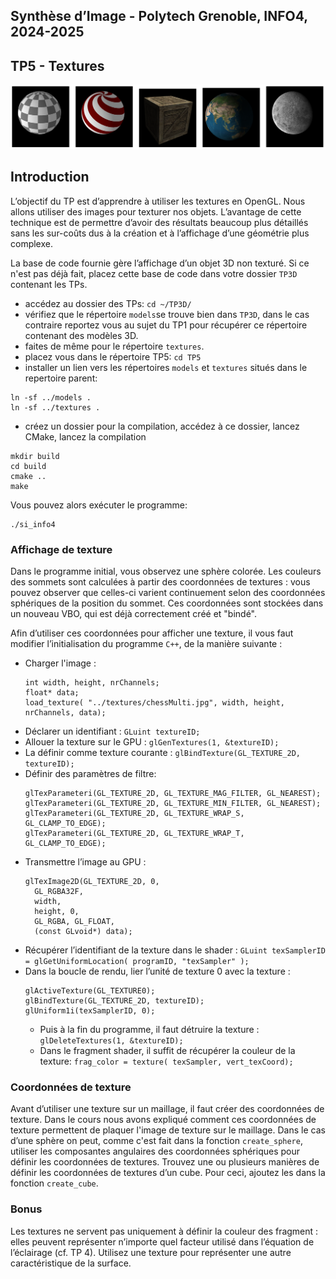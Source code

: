 ## Synthèse d’Image - Polytech Grenoble, INFO4, 2024-2025 

## TP5 - Textures

![texteExplicatif](./teaserTextures.png "shadingTP4")

## Introduction
L’objectif du TP est d’apprendre à utiliser les textures en OpenGL. Nous allons utiliser des images pour texturer nos objets. L’avantage de cette technique est de permettre d’avoir des résultats beaucoup plus détaillés sans les sur-coûts dus à la création et à l’affichage d’une géométrie plus complexe.

La base de code fournie gère l’affichage d’un objet 3D non texturé. Si ce n'est pas déjà fait, placez cette base de code dans votre dossier ```TP3D``` contenant les TPs.

- accédez au dossier des TPs: ```cd ~/TP3D/```
- vérifiez que le répertoire `models`se trouve bien dans `TP3D`, dans le cas contraire reportez vous au sujet du TP1 pour récupérer ce répertoire contenant des modèles 3D.
- faites de même pour le répertoire `textures`.
- placez vous dans le répertoire TP5: ```cd TP5```
- installer un lien vers les répertoires `models` et `textures` situés dans le repertoire parent:

```
ln -sf ../models .
ln -sf ../textures .
```

- créez un dossier pour la compilation, accédez à ce dossier, lancez CMake, lancez la compilation
```
mkdir build
cd build
cmake ..
make
```

Vous pouvez alors exécuter le programme:

```
./si_info4
```

### Affichage de texture

Dans le programme initial, vous observez une sphère colorée. Les couleurs des sommets sont calculées à partir des coordonnées de textures : vous pouvez observer que celles-ci varient continuement selon des coordonnées sphériques de la position du sommet. Ces coordonnées sont stockées dans un nouveau VBO, qui est déjà correctement créé et "bindé".

Afin d’utiliser ces coordonnées pour afficher une texture, il vous faut modifier l’initialisation du programme `C++`, de la manière suivante :

- Charger l'image :
    ```
  int width, height, nrChannels;
  float* data; 
  load_texture( "../textures/chessMulti.jpg", width, height, nrChannels, data);
  ```
- Déclarer un identifiant : `GLuint textureID;`
- Allouer la texture sur le GPU : `glGenTextures(1, &textureID);`
- La définir comme texture courante : `glBindTexture(GL_TEXTURE_2D, textureID);`
- Définir des paramètres de filtre:
  ```
  glTexParameteri(GL_TEXTURE_2D, GL_TEXTURE_MAG_FILTER, GL_NEAREST);
  glTexParameteri(GL_TEXTURE_2D, GL_TEXTURE_MIN_FILTER, GL_NEAREST);
  glTexParameteri(GL_TEXTURE_2D, GL_TEXTURE_WRAP_S, GL_CLAMP_TO_EDGE);
  glTexParameteri(GL_TEXTURE_2D, GL_TEXTURE_WRAP_T, GL_CLAMP_TO_EDGE);
  ```
- Transmettre l’image au GPU :
  ```
  glTexImage2D(GL_TEXTURE_2D, 0,
    GL_RGBA32F,
    width,
    height, 0,
    GL_RGBA, GL_FLOAT,
    (const GLvoid*) data);
  ```
- Récupérer l’identifiant de la texture dans le shader : `GLuint texSamplerID = glGetUniformLocation( programID, "texSampler" );`
- Dans la boucle de rendu, lier l’unité de texture 0 avec la texture :
  ```
  glActiveTexture(GL_TEXTURE0);
  glBindTexture(GL_TEXTURE_2D, textureID);
  glUniform1i(texSamplerID, 0);
  ```
  - Puis à la fin du programme, il faut détruire la texture : `glDeleteTextures(1, &textureID);`
  - Dans le fragment shader, il suffit de récupérer la couleur de la texture: `frag_color = texture( texSampler, vert_texCoord);`

### Coordonnées de texture

Avant d’utiliser une texture sur un maillage, il faut créer des coordonnées de texture. Dans le cours nous avons expliqué comment ces coordonnées de texture permettent de plaquer l'image de texture sur le maillage.
Dans le cas d’une sphère on peut, comme c'est fait dans la fonction `create_sphere`, utiliser les composantes angulaires des coordonnées sphériques pour définir les coordonnées de textures. Trouvez une ou plusieurs manières de définir les coordonnées de textures d’un cube. Pour ceci, ajoutez les dans la fonction `create_cube`.

### Bonus

Les textures ne servent pas uniquement à définir la couleur des fragment : elles peuvent représenter n’importe quel facteur utilisé dans l’équation de l’éclairage (cf. TP 4). Utilisez une texture pour représenter une autre caractéristique de la surface.




